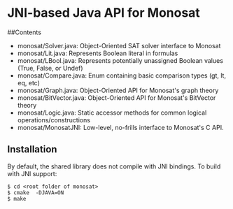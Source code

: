 # JNI-based Java API for Monosat
##Contents
* monosat/Solver.java: Object-Oriented SAT solver interface to Monosat
* monosat/Lit.java: Represents Boolean literal in formulas
* monosat/LBool.java: Represents potentially unassigned Boolean values (True, False, or Undef)
* monosat/Compare.java: Enum containing basic comparison types (gt, lt, eq, etc)
* monosat/Graph.java: Object-Oriented API for Monosat's graph theory
* monosat/BitVector.java: Object-Oriented API for Monosat's BitVector theory
* monosat/Logic.java: Static accessor methods for common logical operations/constructions
* monosat/MonosatJNI: Low-level, no-frills interface to Monosat's C API.

## Installation
By default, the shared library does not compile with JNI bindings.
To build with JNI support:
```
$ cd <root folder of monosat>
$ cmake  -DJAVA=ON
$ make 
```



